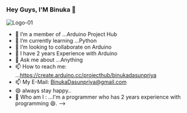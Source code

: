 ###                                                                         Hey Guys, I'M Binuka 👋

![Logo-01](https://user-images.githubusercontent.com/77571607/123076450-c8602a00-d436-11eb-8199-ebfd60526214.jpg)



- 🔭 I’m a member of ...Arduino Project Hub
- 🌱 I’m currently learning ...Python 
- 👯 I’m looking to collaborate on Arduino
- 🤔 I have 2 years Experience with Arduino
- 💬 Ask me about ...Anything
- 📫 How to reach me: ...https://create.arduino.cc/projecthub/binukadasunpriya
- 📫 My E-Mail: BinukaDasunpriya@gmail.com                  
- 😄 always stay happy..
- 🤔 Who am I : ...I'm a programmer who has 2 years experience with programming 😄.
-->
